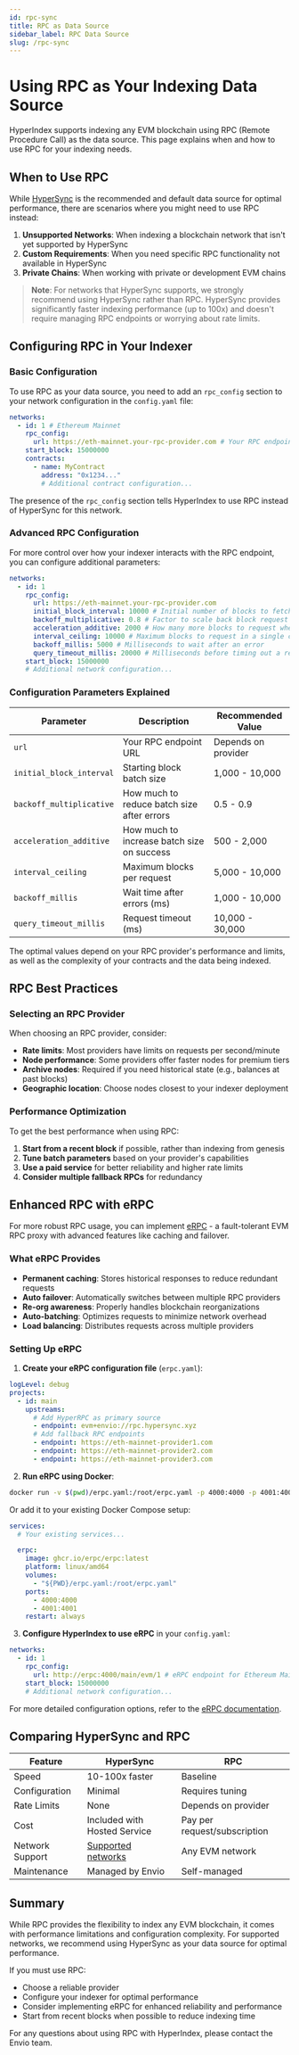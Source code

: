 ```yaml
---
id: rpc-sync
title: RPC as Data Source
sidebar_label: RPC Data Source
slug: /rpc-sync
---
```


# Using RPC as Your Indexing Data Source

HyperIndex supports indexing any EVM blockchain using RPC (Remote Procedure Call) as the data source. This page explains when and how to use RPC for your indexing needs.

## When to Use RPC

While [HyperSync](/docs/HyperIndex/hypersync) is the recommended and default data source for optimal performance, there are scenarios where you might need to use RPC instead:

1. **Unsupported Networks**: When indexing a blockchain network that isn't yet supported by HyperSync
2. **Custom Requirements**: When you need specific RPC functionality not available in HyperSync
3. **Private Chains**: When working with private or development EVM chains

> **Note**: For networks that HyperSync supports, we strongly recommend using HyperSync rather than RPC. HyperSync provides significantly faster indexing performance (up to 100x) and doesn't require managing RPC endpoints or worrying about rate limits.

## Configuring RPC in Your Indexer

### Basic Configuration

To use RPC as your data source, you need to add an `rpc_config` section to your network configuration in the `config.yaml` file:

```yaml
networks:
  - id: 1 # Ethereum Mainnet
    rpc_config:
      url: https://eth-mainnet.your-rpc-provider.com # Your RPC endpoint
    start_block: 15000000
    contracts:
      - name: MyContract
        address: "0x1234..."
        # Additional contract configuration...
```

The presence of the `rpc_config` section tells HyperIndex to use RPC instead of HyperSync for this network.

### Advanced RPC Configuration

For more control over how your indexer interacts with the RPC endpoint, you can configure additional parameters:

```yaml
networks:
  - id: 1
    rpc_config:
      url: https://eth-mainnet.your-rpc-provider.com
      initial_block_interval: 10000 # Initial number of blocks to fetch in each request
      backoff_multiplicative: 0.8 # Factor to scale back block request size after errors
      acceleration_additive: 2000 # How many more blocks to request when successful
      interval_ceiling: 10000 # Maximum blocks to request in a single call
      backoff_millis: 5000 # Milliseconds to wait after an error
      query_timeout_millis: 20000 # Milliseconds before timing out a request
    start_block: 15000000
    # Additional network configuration...
```

### Configuration Parameters Explained

| Parameter                | Description                                | Recommended Value   |
| ------------------------ | ------------------------------------------ | ------------------- |
| `url`                    | Your RPC endpoint URL                      | Depends on provider |
| `initial_block_interval` | Starting block batch size                  | 1,000 - 10,000      |
| `backoff_multiplicative` | How much to reduce batch size after errors | 0.5 - 0.9           |
| `acceleration_additive`  | How much to increase batch size on success | 500 - 2,000         |
| `interval_ceiling`       | Maximum blocks per request                 | 5,000 - 10,000      |
| `backoff_millis`         | Wait time after errors (ms)                | 1,000 - 10,000      |
| `query_timeout_millis`   | Request timeout (ms)                       | 10,000 - 30,000     |

The optimal values depend on your RPC provider's performance and limits, as well as the complexity of your contracts and the data being indexed.

## RPC Best Practices

### Selecting an RPC Provider

When choosing an RPC provider, consider:

- **Rate limits**: Most providers have limits on requests per second/minute
- **Node performance**: Some providers offer faster nodes for premium tiers
- **Archive nodes**: Required if you need historical state (e.g., balances at past blocks)
- **Geographic location**: Choose nodes closest to your indexer deployment

### Performance Optimization

To get the best performance when using RPC:

1. **Start from a recent block** if possible, rather than indexing from genesis
2. **Tune batch parameters** based on your provider's capabilities
3. **Use a paid service** for better reliability and higher rate limits
4. **Consider multiple fallback RPCs** for redundancy

## Enhanced RPC with eRPC

For more robust RPC usage, you can implement [eRPC](https://github.com/erpc/erpc) - a fault-tolerant EVM RPC proxy with advanced features like caching and failover.

### What eRPC Provides

- **Permanent caching**: Stores historical responses to reduce redundant requests
- **Auto failover**: Automatically switches between multiple RPC providers
- **Re-org awareness**: Properly handles blockchain reorganizations
- **Auto-batching**: Optimizes requests to minimize network overhead
- **Load balancing**: Distributes requests across multiple providers

### Setting Up eRPC

1. **Create your eRPC configuration file** (`erpc.yaml`):

```yaml
logLevel: debug
projects:
  - id: main
    upstreams:
      # Add HyperRPC as primary source
      - endpoint: evm+envio://rpc.hypersync.xyz
      # Add fallback RPC endpoints
      - endpoint: https://eth-mainnet-provider1.com
      - endpoint: https://eth-mainnet-provider2.com
      - endpoint: https://eth-mainnet-provider3.com
```

2. **Run eRPC using Docker**:

```bash
docker run -v $(pwd)/erpc.yaml:/root/erpc.yaml -p 4000:4000 -p 4001:4001 ghcr.io/erpc/erpc:latest
```

Or add it to your existing Docker Compose setup:

```yaml
services:
  # Your existing services...

  erpc:
    image: ghcr.io/erpc/erpc:latest
    platform: linux/amd64
    volumes:
      - "${PWD}/erpc.yaml:/root/erpc.yaml"
    ports:
      - 4000:4000
      - 4001:4001
    restart: always
```

3. **Configure HyperIndex to use eRPC** in your `config.yaml`:

```yaml
networks:
  - id: 1
    rpc_config:
      url: http://erpc:4000/main/evm/1 # eRPC endpoint for Ethereum Mainnet
    start_block: 15000000
    # Additional network configuration...
```

For more detailed configuration options, refer to the [eRPC documentation](https://docs.erpc.cloud/config/example).

## Comparing HyperSync and RPC

| Feature         | HyperSync                                                          | RPC                          |
| --------------- | ------------------------------------------------------------------ | ---------------------------- |
| Speed           | 10-100x faster                                                     | Baseline                     |
| Configuration   | Minimal                                                            | Requires tuning              |
| Rate Limits     | None                                                               | Depends on provider          |
| Cost            | Included with Hosted Service                                       | Pay per request/subscription |
| Network Support | [Supported networks](/docs/HyperSync/hypersync-supported-networks) | Any EVM network              |
| Maintenance     | Managed by Envio                                                   | Self-managed                 |

## Summary

While RPC provides the flexibility to index any EVM blockchain, it comes with performance limitations and configuration complexity. For supported networks, we recommend using HyperSync as your data source for optimal performance.

If you must use RPC:

- Choose a reliable provider
- Configure your indexer for optimal performance
- Consider implementing eRPC for enhanced reliability and performance
- Start from recent blocks when possible to reduce indexing time

For any questions about using RPC with HyperIndex, please contact the Envio team.
